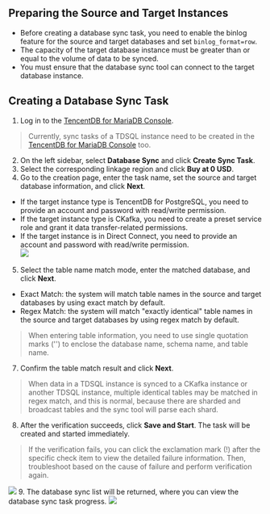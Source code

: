 ## Preparing the Source and Target Instances
- Before creating a database sync task, you need to enable the binlog feature for the source and target databases and set `binlog_format=row`.
- The capacity of the target database instance must be greater than or equal to the volume of data to be synced.
- You must ensure that the database sync tool can connect to the target database instance.

## Creating a Database Sync Task
1. Log in to the [TencentDB for MariaDB Console](https://console.cloud.tencent.com/tdsql/synctask).
>Currently, sync tasks of a TDSQL instance need to be created in the [TencentDB for MariaDB Console](https://console.cloud.tencent.com/tdsql/synctask) too.
> 
2. On the left sidebar, select **Database Sync** and click **Create Sync Task**.
3. Select the corresponding linkage region and click **Buy at 0 USD**.
4. Go to the creation page, enter the task name, set the source and target database information, and click **Next**.
 - If the target instance type is TencentDB for PostgreSQL, you need to provide an account and password with read/write permission.
 - If the target instance type is CKafka, you need to create a preset service role and grant it data transfer-related permissions. 
 - If the target instance is in Direct Connect, you need to provide an account and password with read/write permission.  
![](https://main.qcloudimg.com/raw/8ffa3678f4216d2f32195038f187e419.png)
5. Select the table name match mode, enter the matched database, and click **Next**.
 - Exact Match: the system will match table names in the source and target databases by using exact match by default.
 - Regex Match: the system will match "exactly identical" table names in the source and target databases by using regex match by default.
>When entering table information, you need to use single quotation marks ('') to enclose the database name, schema name, and table name.
7. Confirm the table match result and click **Next**.
>When data in a TDSQL instance is synced to a CKafka instance or another TDSQL instance, multiple identical tables may be matched in regex match, and this is normal, because there are sharded and broadcast tables and the sync tool will parse each shard.
8. After the verification succeeds, click **Save and Start**. The task will be created and started immediately.
>If the verification fails, you can click the exclamation mark (!) after the specific check item to view the detailed failure information. Then, troubleshoot based on the cause of failure and perform verification again.
> 
![](https://main.qcloudimg.com/raw/ca1bde83613ebcfd0cfe8f8d3d68fdb8.png)
9. The database sync list will be returned, where you can view the database sync task progress.
![](https://main.qcloudimg.com/raw/85dcb059da27bf0bc34d27714884588a.png)
